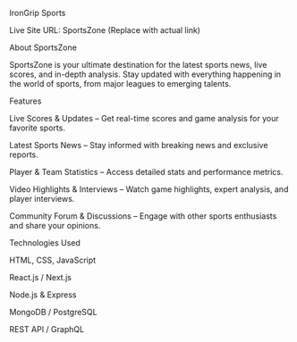 IronGrip Sports

Live Site URL: SportsZone (Replace with actual link)

About SportsZone

SportsZone is your ultimate destination for the latest sports news, live scores, and in-depth analysis. Stay updated with everything happening in the world of sports, from major leagues to emerging talents.

Features

Live Scores & Updates – Get real-time scores and game analysis for your favorite sports.

Latest Sports News – Stay informed with breaking news and exclusive reports.

Player & Team Statistics – Access detailed stats and performance metrics.

Video Highlights & Interviews – Watch game highlights, expert analysis, and player interviews.

Community Forum & Discussions – Engage with other sports enthusiasts and share your opinions.

Technologies Used

HTML, CSS, JavaScript

React.js / Next.js

Node.js & Express

MongoDB / PostgreSQL

REST API / GraphQL